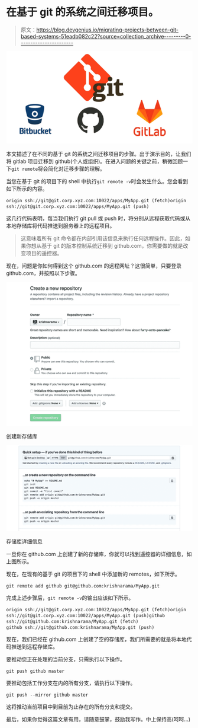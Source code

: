 # 在基于 git 的系统之间迁移项目。

> 原文：<https://blog.devgenius.io/migrating-projects-between-git-based-systems-51eadb082c22?source=collection_archive---------0----------------------->

![](img/b3daab313a5df7e86117f30604a593b1.png)

本文描述了在不同的基于 git 的系统之间迁移项目的步骤。出于演示目的，让我们将 gitlab 项目迁移到 github(个人或组织)。在进入问题的关键之前，稍微回顾一下`git remote`将会简化对迁移步骤的理解。

当您在基于 git 的项目下的 shell 中执行`git remote -v`时会发生什么。您会看到如下所示的内容。

```
origin ssh://git@git.corp.xyz.com:10022/apps/MyApp.git (fetch)origin ssh://git@git.corp.xyz.com:10022/apps/MyApp.git (push)
```

这几行代码表明，每当我们执行 git pull 或 push 时，将分别从远程获取代码或从本地存储库将代码推送到服务器上的远程项目。

> 这意味着所有 git 命令都在内部引用该信息来执行任何远程操作。因此，如果你想从基于 git 的版本控制系统迁移到 github.com，你需要做的就是改变项目的遥控器。

现在，问题是你如何得到这个 github.com 的远程网址？这很简单，只要登录 github.com，并按照以下步骤。

![](img/69822dde57e193b2e76ff687af574256.png)

创建新存储库

![](img/0a988abe45699ea69744979ce6508c33.png)

存储库详细信息

一旦你在 github.com 上创建了新的存储库，你就可以找到遥控器的详细信息，如上图所示。

现在，在现有的基于 git 的项目下的 shell 中添加新的 remotes，如下所示。

```
git remote add github git@github.com:krishnarama/MyApp.git
```

完成上述步骤后，`git remote -v`的输出应该如下所示。

```
origin ssh://git@git.corp.xyz.com:10022/apps/MyApp.git (fetch)origin ssh://git@git.corp.xyz.com:10022/apps/MyApp.git (push)github ssh://git@github.com:krishnarama/MyApp.git (fetch)
github ssh://git@github.com:krishnarama/MyApp.git (push)
```

现在，我们已经在 github.com 上创建了空的存储库，我们所需要的就是将本地代码推送到远程存储库。

要推动您正在处理的当前分支，只需执行以下操作。

```
git push github master
```

要推动包括工作分支在内的所有分支，请执行以下操作。

```
git push --mirror github master
```

这将推动当前项目中到目前为止存在的所有分支和提交。

最后，如果你觉得这篇文章有用，请随意鼓掌，鼓励我写作。中上保持高(呵呵…)